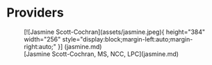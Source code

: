 # Providers
<div class="grid cards">
  <figure markdown>
  [![Jasmine Scott-Cochran](assets/jasmine.jpeg){ height="384" width="256" style="display:block;margin-left:auto;margin-right:auto;" }] (jasmine.md)
    <figcaption markdown>
    [Jasmine Scott-Cochran, MS, NCC, LPC](jasmine.md)
    </figcaption>
  </figure>
</div>



